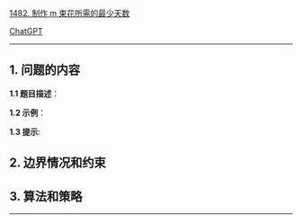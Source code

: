 [1482. 制作 m 束花所需的最少天数](https://leetcode.cn/problems/minimum-number-of-days-to-make-m-bouquets)

[ChatGPT](chat.openai.com)

---

## 1. 问题的内容
**1.1 题目描述**：

**1.2 示例**：

**1.3 提示**:

## 2. 边界情况和约束


## 3. 算法和策略

---

